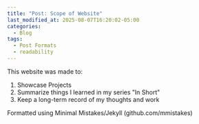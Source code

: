 ```yaml
---
title: "Post: Scope of Website"
last_modified_at: 2025-08-07T16:20:02-05:00
categories:
  - Blog
tags:
  - Post Formats
  - readability
---
```


This website was made to:
1. Showcase Projects
2. Summarize things I learned in my series "In Short"
3. Keep a long-term record of my thoughts and work

Formatted using Minimal Mistakes/Jekyll (github.com/mmistakes)
